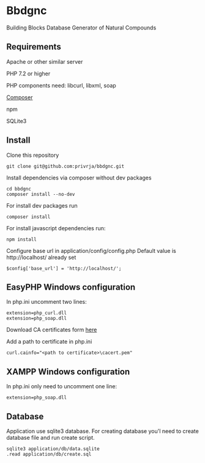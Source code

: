 # Bbdgnc
Building Blocks Database Generator of Natural Compounds

## Requirements
Apache or other similar server

PHP 7.2 or higher

PHP components need: libcurl, libxml, soap

[Composer](https://getcomposer.org/download/)

npm

SQLite3

## Install
Clone this repository
    
    git clone git@github.com:privrja/bbdgnc.git

Install dependencies via composer without dev packages

    cd bbdgnc
    composer install --no-dev

For install dev packages run

    composer install
    
For install javascript dependencies run:
    
    npm install    
    
Configure base url in application/config/config.php
Default value is http://localhost/ already set

    $config['base_url'] = 'http://localhost/';
    
## EasyPHP Windows configuration

In php.ini uncomment two lines:
    
    extension=php_curl.dll
    extension=php_soap.dll

Download CA certificates form [here](https://curl.haxx.se/docs/caextract.html)     

Add a path to certificate in php.ini

    curl.cainfo="<path to certificate>\cacert.pem"
    
## XAMPP Windows configuration

In php.ini only need to uncomment one line:

    extension=php_soap.dll
    

## Database

Application use sqlite3 database.
For creating database you'l need to create database file and run create script.

    sqlite3 application/db/data.sqlite
    .read application/db/create.sql

